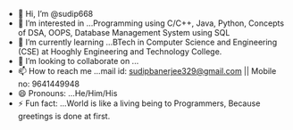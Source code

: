 - 👋 Hi, I’m @sudip668
- 👀 I’m interested in ...Programming using C/C++, Java, Python, Concepts of DSA, OOPS, Database Management System using SQL
- 🌱 I’m currently learning ...BTech in Computer Science and Engineering (CSE) at Hooghly Engineering and Technology College.
- 💞️ I’m looking to collaborate on ...
- 📫 How to reach me ...mail id: sudipbanerjee329@gmail.com || Mobile no: 9641449948
- 😄 Pronouns: ...He/Him/His
- ⚡ Fun fact: ...World is like a living being to Programmers, Because greetings is done at first.  

<!---
sudip668/sudip668 is a ✨ special ✨ repository because its `README.md` (this file) appears on your GitHub profile.
You can click the Preview link to take a look at your changes.
--->
